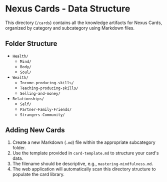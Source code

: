 # Nexus Cards - Data Structure

This directory (`/cards`) contains all the knowledge artifacts for Nexus Cards, organized by category and subcategory using Markdown files.

## Folder Structure

- `Health/`
  - `Mind/`
  - `Body/`
  - `Soul/`
- `Wealth/`
  - `Income-producing-skills/`
  - `Teaching-producing-skills/`
  - `Selling-and-money/`
- `Relationships/`
  - `Self/`
  - `Partner-Family-Friends/`
  - `Strangers-Community/`

## Adding New Cards

1. Create a new Markdown (`.md`) file within the appropriate subcategory folder.
2. Use the template provided in `card-template.md` to structure your card's data.
3. The filename should be descriptive, e.g., `mastering-mindfulness.md`.
4. The web application will automatically scan this directory structure to populate the card library.
